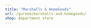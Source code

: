 ```yaml
---
title: "Marshalls & HomeGoods"
url: /gurnee/marshalls-and-homegoods/
shop: department store
---
```

